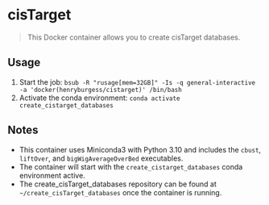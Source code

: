 # cisTarget

> This Docker container allows you to create cisTarget databases.

## Usage

1. Start the job: `bsub -R "rusage[mem=32GB]" -Is -q general-interactive -a 'docker(henryburgess/cistarget)' /bin/bash`
2. Activate the conda environment: `conda activate create_cistarget_databases`

## Notes

* This container uses Miniconda3 with Python 3.10 and includes the `cbust`, `liftOver`, and `bigWigAverageOverBed` executables.
* The container will start with the `create_cistarget_databases` conda environment active.
* The create_cisTarget_databases repository can be found at `~/create_cisTarget_databases` once the container is running.
